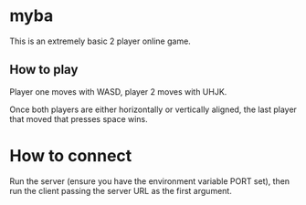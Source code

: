 # myba

This is an extremely basic 2 player online game.

## How to play

Player one moves with WASD, player 2 moves with UHJK.

Once both players are either horizontally or vertically aligned, the last player that moved that presses space wins.

# How to connect

Run the server (ensure you have the environment variable PORT set),
then run the client passing the server URL as the first argument.
